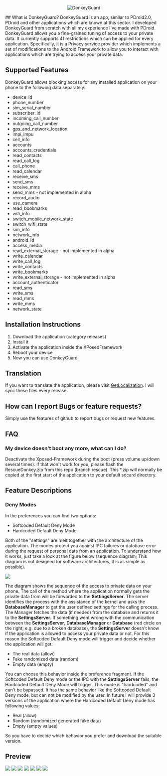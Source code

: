 <p align="center">
  <img src="http://www.bilderload.com/daten/senzatitolo2rdyP6NH9.jpg" alt="DonkeyGuard"/>
</p>
## What is DonkeyGuard?
DonkeyGuard is an app, similar to PDroid2.0, PDroid and other applications which are known at this sector. I developed DonkeyGuard from scratch with all my experience I've made with PDroid. DonkeyGuard allows you a fine-grained tuning of access to your private data. It currently supports 41 restrictions which can be applied for every application. Specifically, it is a Privacy service provider which implements a set of modifications to the Android Framework to allow you to interact with applications which are trying to access your private data.

## Supported Features
DonkeyGuard allows blocking access for any installed application on your phone to the following data separately:
* device_id
* phone_number
* sim_serial_number
* subscriber_id
* incoming_call_number
* outgoing_call_number
* gps_and_network_location
* impi_impu
* cell_info
* accounts
* accounts_credentials
* read_contacts
* read_call_log
* call_phone
* read_calendar
* receive_sms
* send_sms
* receive_mms
* send_mms - not implemented in alpha
* record_audio
* use_camera
* read_bookmarks
* wifi_info
* switch_mobile_network_state
* switch_wifi_state
* sim_info
* network_info
* android_id
* access_media
* read_external_storage - not implemented in alpha
* write_calendar
* write_call_log
* write_contacts
* write_bookmarks
* write_external_storage - not implemented in alpha
* account_authenticator
* read_sms
* write_sms
* read_mms
* write_mms
* network_state

## Installation Instructions
1. Download the application (category releases)
2. Install it
3. Activate the application inside the XPosedFramework
4. Reboot your device
5. Now you can use DonkeyGuard

## Translation
If you want to translate the application, please visit [GetLocalization](http://www.getlocalization.com/DonkeyGuard/). I will sync these files every release.

## How can I report Bugs or feature requests?
Simply use the features of github to report bugs or request new features.

## FAQ
### My device doesn't boot any more, what can I do?
Deactivate the Xposed-Framework during the boot (press volume up/down several times). If that won't work for you, please flash the RescueDonkey.zip from this repo (branch rescue). This *.zip will normally be copied at the first start of the application to your default sdcard directory.

## Feature Descriptions
### Deny Modes
In the preferences you can find two options: 
* Softcoded Default Deny Mode
* Hardcoded Default Deny Mode

Both of the "settings" are melt together with the architecture of the application. The modes protect you against IPC failures or database error during the request of personal data from an application. To understand how it works, just take a look at the figure below (sequence diagram; This diagram is not designed for software architectures, it is as simple as possible).

![](http://www.bilderload.com/bild/349154/denymoderedcircleAJ3VY.png)

The diagram shows the sequence of the access to private data on your phone. The call of the method where the application normally gets the private data from will be forwarded to the **SettingsServer**. The server identifies the process with the assistance of the kernel and asks the **DatabaseManager** to get the user defined settings for the calling process. The Manager fetches the data (if needed) from the database and returns it to the **SettingsServer**. If something went wrong with the communication between the **SettingsServer**, **DatabaseManager** or **Database** (red circle on the right; e.g. due to a broken database), the **SettingsServer** doesn't know if the application is allowed to access your private data or not. For this reason the Softcoded Default Deny mode will trigger and decide whether the application will get:

* The real data (allow)
* Fake randomized data (random)
* Empty data (empty)

You can choose this behavior inside the preference fragment. If the Softcoded Default Deny mode or the IPC with the **SettingsServer** fails, the Hardcoded Default Deny Mode will trigger. This mode is "hardcoded" and can't be bypassed. It has the same behavior like the Softcoded Default Deny mode, but can not be modified by the user. In future I will provide 3 versions of the application where the Hardcoded Default Deny mode has following values:

* Real (allow)
* Random (randomized generated fake data)
* Empty (empty values)

So you have to decide which behavior you prefer and download the suitable version.

## Preview
![](http://www.bilderload.com/bild/348344/screenshot20140729093144UO8BJ.png)
![](http://www.bilderload.com/bild/348345/screenshot20140729093210D9G30.png)  ![](http://www.bilderload.com/bild/348346/screenshot20140729093216GY28T.png)  ![](http://www.bilderload.com/bild/348347/screenshot201407290932276TD10.png)   ![](http://www.bilderload.com/bild/348348/screenshot20140729093258VVWU5.png)  ![](http://www.bilderload.com/bild/348349/screenshot20140729093310VT431.png)  ![](http://www.bilderload.com/bild/348350/screenshot201407290933225VFFJ.png) 


